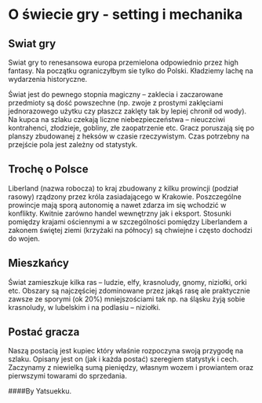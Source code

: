 O świecie gry - setting i mechanika
====

Swiat gry
----

Swiat gry to renesansowa europa przemielona odpowiednio przez high fantasy. Na początku ograniczyłbym sie tylko do Polski. Kładziemy lachę na wydarzenia historyczne.

 Świat jest do pewnego stopnia magiczny – zaklecia i zaczarowane
 przedmioty są dość powszechne (np. zwoje z prostymi zaklęciami
 jednorazowego użytku czy płaszcz zaklęty tak by lepiej chronił od wody).
 Na kupca na szlaku czekają liczne niebezpieczeństwa – nieuczciwi kontrahenci,
 złodzieje, gobliny, złe zaopatrzenie etc.
Gracz poruszają się po planszy zbudowanej z heksów w czasie rzeczywistym.
 Czas potrzebny na przejście pola jest zależny od statystyk. 

Trochę o Polsce
----

Liberland (nazwa robocza) to kraj zbudowany z kilku prowincji (podział rasowy)
 rządzony przez króla zasiadającego w Krakowie. Poszczególne prowincje mają
 sporą autonomię a nawet zdarza im się wchodzić w konflikty.
 Kwitnie zarówno handel wewnętrzny jak i eksport. Stosunki pomiędzy krajami
 ościennymi a w szczególności pomiędzy Liberlandem
 a zakonem świętej ziemi (krzyżaki na północy) są chwiejne i często
 dochodzi do wojen.

Mieszkańcy
---

Świat zamieszkuje kilka ras – ludzie, elfy, krasnoludy, gnomy, niziołki, orki etc. Obszary są najczęściej zdominowane przez jakąś rasę ale praktycznie zawsze ze sporymi (ok 20%) mniejszościami
 tak np. na śląsku żyją sobie krasnoludy, w lubelskim i na podlasiu – niziołki.

Postać gracza
---
Naszą postacią jest kupiec który właśnie rozpoczyna swoją przygodę na szlaku. Opisany jest on (jak i każda postać) szeregiem statystyk i cech. Zaczynamy z niewielką sumą pieniędzy, własnym wozem i prowiantem oraz pierwszymi towarami do sprzedania.

####By Yatsuekku.
